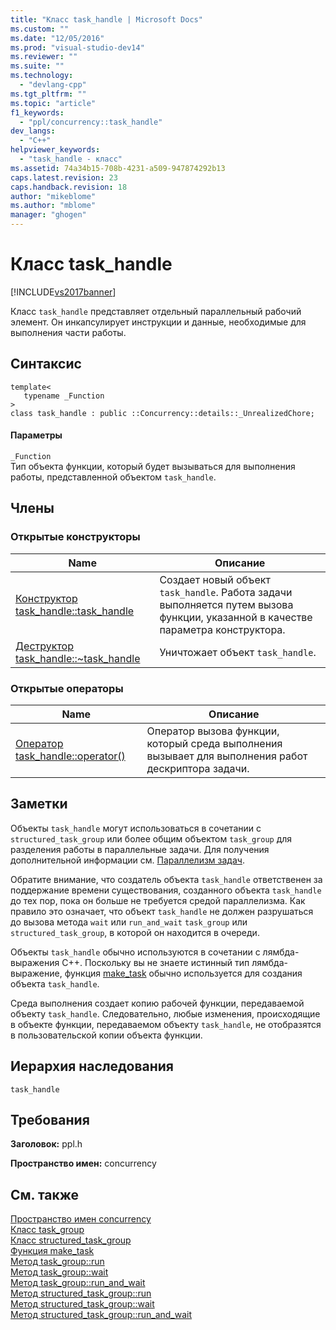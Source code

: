```yaml
---
title: "Класс task_handle | Microsoft Docs"
ms.custom: ""
ms.date: "12/05/2016"
ms.prod: "visual-studio-dev14"
ms.reviewer: ""
ms.suite: ""
ms.technology: 
  - "devlang-cpp"
ms.tgt_pltfrm: ""
ms.topic: "article"
f1_keywords: 
  - "ppl/concurrency::task_handle"
dev_langs: 
  - "C++"
helpviewer_keywords: 
  - "task_handle - класс"
ms.assetid: 74a34b15-708b-4231-a509-947874292b13
caps.latest.revision: 23
caps.handback.revision: 18
author: "mikeblome"
ms.author: "mblome"
manager: "ghogen"
---
```

# Класс task_handle
[!INCLUDE[vs2017banner](../../../assembler/inline/includes/vs2017banner.md)]

Класс `task_handle` представляет отдельный параллельный рабочий элемент.  Он инкапсулирует инструкции и данные, необходимые для выполнения части работы.  
  
## Синтаксис  
  
```  
template<  
   typename _Function  
>  
class task_handle : public ::Concurrency::details::_UnrealizedChore;  
```  
  
#### Параметры  
 `_Function`  
 Тип объекта функции, который будет вызываться для выполнения работы, представленной объектом `task_handle`.  
  
## Члены  
  
### Открытые конструкторы  
  
|Name|Описание|  
|----------|--------------|  
|[Конструктор task\_handle::task\_handle](../Topic/task_handle::task_handle%20Constructor.md)|Создает новый объект `task_handle`.  Работа задачи выполняется путем вызова функции, указанной в качестве параметра конструктора.|  
|[Деструктор task\_handle::~task\_handle](../Topic/task_handle::~task_handle%20Destructor.md)|Уничтожает объект `task_handle`.|  
  
### Открытые операторы  
  
|Name|Описание|  
|----------|--------------|  
|[Оператор task\_handle::operator\(\)](../Topic/task_handle::operator\(\)%20Operator.md)|Оператор вызова функции, который среда выполнения вызывает для выполнения работ дескриптора задачи.|  
  
## Заметки  
 Объекты `task_handle` могут использоваться в сочетании с `structured_task_group` или более общим объектом `task_group` для разделения работы в параллельные задачи.  Для получения дополнительной информации см. [Параллелизм задач](../../../parallel/concrt/task-parallelism-concurrency-runtime.md).  
  
 Обратите внимание, что создатель объекта `task_handle` ответственен за поддержание времени существования, созданного объекта `task_handle` до тех пор, пока он больше не требуется средой параллелизма.  Как правило это означает, что объект `task_handle` не должен разрушаться до вызова метода `wait` или `run_and_wait` `task_group` или `structured_task_group`, в которой он находится в очереди.  
  
 Объекты `task_handle` обычно используются в сочетании с лямбда\-выражения C\+\+.  Поскольку вы не знаете истинный тип лямбда\-выражение, функция [make\_task](../Topic/make_task%20Function.md) обычно используется для создания объекта `task_handle`.  
  
 Среда выполнения создает копию рабочей функции, передаваемой объекту `task_handle`.  Следовательно, любые изменения, происходящие в объекте функции, передаваемом объекту `task_handle`, не отобразятся в пользовательской копии объекта функции.  
  
## Иерархия наследования  
 `task_handle`  
  
## Требования  
 **Заголовок:** ppl.h  
  
 **Пространство имен:** concurrency  
  
## См. также  
 [Пространство имен concurrency](../../../parallel/concrt/reference/concurrency-namespace.md)   
 [Класс task\_group](../Topic/task_group%20Class.md)   
 [Класс structured\_task\_group](../../../parallel/concrt/reference/structured-task-group-class.md)   
 [Функция make\_task](../Topic/make_task%20Function.md)   
 [Метод task\_group::run](../Topic/task_group::run%20Method.md)   
 [Метод task\_group::wait](../Topic/task_group::wait%20Method.md)   
 [Метод task\_group::run\_and\_wait](../Topic/task_group::run_and_wait%20Method.md)   
 [Метод structured\_task\_group::run](../Topic/structured_task_group::run%20Method.md)   
 [Метод structured\_task\_group::wait](../Topic/structured_task_group::wait%20Method.md)   
 [Метод structured\_task\_group::run\_and\_wait](../Topic/structured_task_group::run_and_wait%20Method.md)